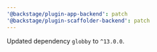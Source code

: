 ```yaml
---
'@backstage/plugin-app-backend': patch
'@backstage/plugin-scaffolder-backend': patch
---
```


Updated dependency `globby` to `^13.0.0`.
